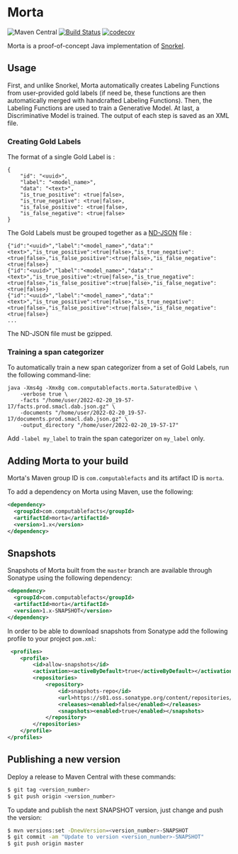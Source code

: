 # Morta

![Maven Central](https://img.shields.io/maven-central/v/com.computablefacts/morta)
[![Build Status](https://travis-ci.com/computablefacts/morta.svg?branch=master)](https://travis-ci.com/computablefacts/morta)
[![codecov](https://codecov.io/gh/computablefacts/morta/branch/master/graph/badge.svg)](https://codecov.io/gh/computablefacts/morta)

Morta is a proof-of-concept Java implementation of [Snorkel](https://www.snorkel.org/).

## Usage

First, and unlike Snorkel, Morta automatically creates Labeling Functions from
user-provided gold labels (if need be, these functions are then automatically merged
with handcrafted Labeling Functions). Then, the Labeling Functions are used to train
a Generative Model. At last, a Discriminative Model is trained. The output of each
step is saved as an XML file.

### Creating Gold Labels

The format of a single Gold Label is :

```
{
    "id": "<uuid>",
    "label": "<model_name>",
    "data": "<text>",
    "is_true_positive": <true|false>,
    "is_true_negative": <true|false>,
    "is_false_positive": <true|false>,
    "is_false_negative": <true|false>
}
```

The Gold Labels must be grouped together as a [ND-JSON](http://ndjson.org/) file :

```
{"id":"<uuid>","label":"<model_name>","data":"<text>","is_true_positive":<true|false>,"is_true_negative":<true|false>,"is_false_positive":<true|false>,"is_false_negative":<true|false>}
{"id":"<uuid>","label":"<model_name>","data":"<text>","is_true_positive":<true|false>,"is_true_negative":<true|false>,"is_false_positive":<true|false>,"is_false_negative":<true|false>}
{"id":"<uuid>","label":"<model_name>","data":"<text>","is_true_positive":<true|false>,"is_true_negative":<true|false>,"is_false_positive":<true|false>,"is_false_negative":<true|false>}
...
```

The ND-JSON file must be gzipped.

### Training a span categorizer

To automatically train a new span categorizer from a set of Gold Labels, 
run the following command-line:

```
java -Xms4g -Xmx8g com.computablefacts.morta.SaturatedDive \
    -verbose true \
    -facts "/home/user/2022-02-20_19-57-17/facts.prod.smacl.dab.json.gz" \
    -documents "/home/user/2022-02-20_19-57-17/documents.prod.smacl.dab.json.gz" \
    -output_directory "/home/user/2022-02-20_19-57-17"
```

Add `-label my_label` to train the span categorizer on `my_label` only.

## Adding Morta to your build

Morta's Maven group ID is `com.computablefacts` and its artifact ID is `morta`.

To add a dependency on Morta using Maven, use the following:

```xml
<dependency>
  <groupId>com.computablefacts</groupId>
  <artifactId>morta</artifactId>
  <version>1.x</version>
</dependency>
```

## Snapshots 

Snapshots of Morta built from the `master` branch are available through Sonatype 
using the following dependency:

```xml
<dependency>
  <groupId>com.computablefacts</groupId>
  <artifactId>morta</artifactId>
  <version>1.x-SNAPSHOT</version>
</dependency>
```

In order to be able to download snapshots from Sonatype add the following profile 
to your project `pom.xml`:

```xml
 <profiles>
    <profile>
        <id>allow-snapshots</id>
        <activation><activeByDefault>true</activeByDefault></activation>
        <repositories>
            <repository>
                <id>snapshots-repo</id>
                <url>https://s01.oss.sonatype.org/content/repositories/snapshots</url>
                <releases><enabled>false</enabled></releases>
                <snapshots><enabled>true</enabled></snapshots>
            </repository>
        </repositories>
    </profile>
</profiles>
```

## Publishing a new version

Deploy a release to Maven Central with these commands:

```bash
$ git tag <version_number>
$ git push origin <version_number>
```

To update and publish the next SNAPSHOT version, just change and push the version:

```bash
$ mvn versions:set -DnewVersion=<version_number>-SNAPSHOT
$ git commit -am "Update to version <version_number>-SNAPSHOT"
$ git push origin master
```
